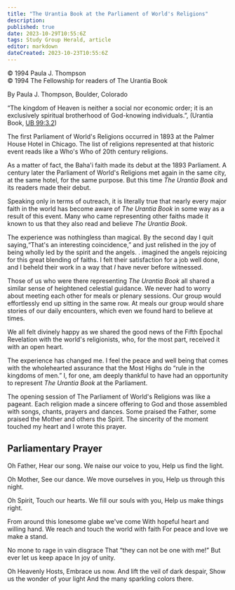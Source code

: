 ```yaml
---
title: "The Urantia Book at the Parliament of World's Religions"
description: 
published: true
date: 2023-10-29T10:55:6Z
tags: Study Group Herald, article
editor: markdown
dateCreated: 2023-10-23T10:55:6Z
---
```


<p class="v-card v-sheet theme--light gray lighten-3 px-2">© 1994 Paula J. Thompson<br>© 1994 The Fellowship for readers of The Urantia Book</p>

By Paula J. Thompson, Boulder, Colorado

“The kingdom of Heaven is neither a social nor economic order; it is an exclusively spiritual brotherhood of God-knowing individuals.”, (Urantia Book, [UB 99:3.2](/en/The_Urantia_Book/99#p3_2))

The first Parliament of World's Religions occurred in 1893 at the Palmer House Hotel in Chicago. The list of religions represented at that historic event reads like a Who's Who of 20th century religions.

As a matter of fact, the Baha'i faith made its debut at the 1893 Parliament. A century later the Parliament of World's Religions met again in the same city, at the same hotel, for the same purpose. But this time _The Urantia Book_ and its readers made their debut.

Speaking only in terms of outreach, it is literally true that nearly every major faith in the world has become aware of _The Urantia Book_ in some way as a result of this event. Many who came representing other faiths made it known to us that they also read and believe _The Urantia Book_.

The experience was nothingless than magical. By the second day I quit saying,“That's an interesting coincidence,” and just relished in the joy of being wholly led by the spirit and the angels. . imagined the angels rejoicing for this great blending of faiths. I felt their satisfaction for a job well done, and I beheld their work in a way that $I$ have never before witnessed.

Those of us who were there representing _The Urantia Book_ all shared a similar sense of heightened celestial guidance. We never had to worry about meeting each other for meals or plenary sessions. Our group would effortlessly end up sitting in the same row. At meals our group would share stories of our daily encounters, which even we found hard to believe at times.

We all felt divinely happy as we shared the good news of the Fifth Epochal Revelation with the world's religionists, who, for the most part, received it with an open heart.

The experience has changed me. I feel the peace and well being that comes with the wholehearted assurance that the Most Highs do “rule in the kingdoms of men.” I, for one, am deeply thankful to have had an opportunity to represent _The Urantia Book_ at the Parliament.

The opening session of The Parliament of World's Religions was like a pageant. Each religion made a sincere offering to God and those assembled with songs, chants, prayers and dances. Some praised the Father, some praised the Mother and others the Spirit. The sincerity of the moment touched my heart and I wrote this prayer.

## Parliamentary Prayer

Oh Father,
Hear our song.
We naise our voice to you,
Help us find the light.

Oh Mother,
See our dance.
We move ourselves in you,
Help us through this night.

Oh Spirit,
Touch our hearts.
We fill our souls with you,
Help us make things right.

From around this lonesome glabe we've come 
With hopeful heart and willing hand. 
We reach and touch the world with faith 
For peace and love we make a stand.

No mone to rage in vain disgrace
That “they can not be one with me!”
But ever let us keep apace
In joy of unity.

Oh Heavenly Hosts,
Embrace us now.
And lift the veil of dark despair,
Show us the wonder of your light
And the many sparkling colors there.